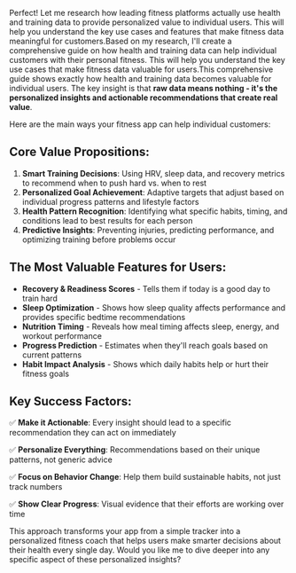 Perfect! Let me research how leading fitness platforms actually use health and training data to provide personalized value to individual users. This will help you understand the key use cases and features that make fitness data meaningful for customers.Based on my research, I'll create a comprehensive guide on how health and training data can help individual customers with their personal fitness. This will help you understand the key use cases that make fitness data valuable for users.This comprehensive guide shows exactly how health and training data becomes valuable for individual users. The key insight is that **raw data means nothing - it's the personalized insights and actionable recommendations that create real value**.

Here are the main ways your fitness app can help individual customers:

## **Core Value Propositions:**

1. **Smart Training Decisions**: Using HRV, sleep data, and recovery metrics to recommend when to push hard vs. when to rest
2. **Personalized Goal Achievement**: Adaptive targets that adjust based on individual progress patterns and lifestyle factors
3. **Health Pattern Recognition**: Identifying what specific habits, timing, and conditions lead to best results for each person
4. **Predictive Insights**: Preventing injuries, predicting performance, and optimizing training before problems occur

## **The Most Valuable Features for Users:**

- **Recovery & Readiness Scores** - Tells them if today is a good day to train hard
- **Sleep Optimization** - Shows how sleep quality affects performance and provides specific bedtime recommendations
- **Nutrition Timing** - Reveals how meal timing affects sleep, energy, and workout performance
- **Progress Prediction** - Estimates when they'll reach goals based on current patterns
- **Habit Impact Analysis** - Shows which daily habits help or hurt their fitness goals

## **Key Success Factors:**

✅ **Make it Actionable**: Every insight should lead to a specific recommendation they can act on immediately

✅ **Personalize Everything**: Recommendations based on their unique patterns, not generic advice

✅ **Focus on Behavior Change**: Help them build sustainable habits, not just track numbers

✅ **Show Clear Progress**: Visual evidence that their efforts are working over time

This approach transforms your app from a simple tracker into a personalized fitness coach that helps users make smarter decisions about their health every single day. Would you like me to dive deeper into any specific aspect of these personalized insights?
